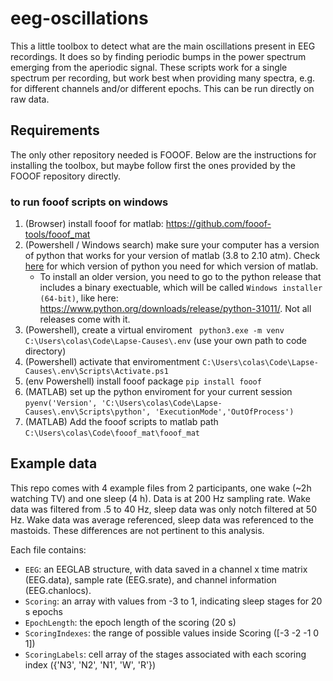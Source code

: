 # eeg-oscillations
This a little toolbox to detect what are the main oscillations present in EEG recordings. It does so by finding periodic bumps in the power spectrum emerging from the aperiodic signal. These scripts work for a single spectrum per recording, but work best when providing many spectra, e.g. for different channels and/or different epochs. This can be run directly on raw data.

##


## Requirements
The only other repository needed is FOOOF. Below are the instructions for installing the toolbox, but maybe follow first the ones provided by the FOOOF repository directly.

### to run fooof scripts on windows

1. (Browser) install fooof for matlab: https://github.com/fooof-tools/fooof_mat
2. (Powershell / Windows search) make sure your computer has a version of python that works for your version of matlab (3.8 to 2.10 atm). Check [here](https://ch.mathworks.com/support/requirements/python-compatibility.html?s_tid=srchtitle_site_search_1_python%20compatibility) for which version of python you need for which version of matlab.
    - To install an older version, you need to go to the python release that includes a binary exectuable, which will be called `Windows installer (64-bit)`, like here: https://www.python.org/downloads/release/python-31011/. Not all releases come with it.
3. (Powershell), create a virtual enviroment ` python3.exe -m venv C:\Users\colas\Code\Lapse-Causes\.env` (use your own path to code directory)
4. (Powershell) activate that enviromentment `C:\Users\colas\Code\Lapse-Causes\.env\Scripts\Activate.ps1`
5. (env Powershell) install fooof package `pip install fooof`
6. (MATLAB) set up the python enviroment for your current session `pyenv('Version', 'C:\Users\colas\Code\Lapse-Causes\.env\Scripts\python', 'ExecutionMode','OutOfProcess')`
7. (MATLAB) Add the fooof scripts to matlab path `C:\Users\colas\Code\fooof_mat\fooof_mat`
 


## Example data
This repo comes with 4 example files from 2 participants, one wake (~2h watching TV) and one sleep (4 h). Data is at 200 Hz sampling rate. Wake data was filtered from .5 to 40 Hz, sleep data was only notch filtered at 50 Hz. Wake data was average referenced, sleep data was referenced to the mastoids. These differences are not pertinent to this analysis.

Each file contains:
- `EEG`: an EEGLAB structure, with data saved in a channel x time matrix (EEG.data), sample rate (EEG.srate), and channel information (EEG.chanlocs).
- `Scoring`: an array with values from -3 to 1, indicating sleep stages for 20 s epochs
- `EpochLength`: the epoch length of the scoring (20 s)
- `ScoringIndexes`: the range of possible values inside Scoring ([-3 -2 -1 0 1])
- `ScoringLabels`: cell array of the stages associated with each scoring index ({'N3', 'N2', 'N1', 'W', 'R'})

